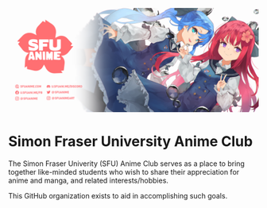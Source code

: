 ![SFU Anime Banner](https://github.com/SFUAnime/.github/blob/master/profile/banner.png)

# Simon Fraser University Anime Club
The Simon Fraser Univerity (SFU) Anime Club serves as a place to bring together
like-minded students who wish to share their appreciation for anime and manga,
and related interests/hobbies.

This GitHub organization exists to aid in accomplishing such goals.
